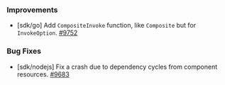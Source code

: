 ### Improvements

- [sdk/go] Add `CompositeInvoke` function, like `Composite` but for `InvokeOption`.
  [#9752](https://github.com/pulumi/pulumi/pull/9752)
### Bug Fixes

- [sdk/nodejs] Fix a crash due to dependency cycles from component resources.
  [#9683](https://github.com/pulumi/pulumi/pull/9683)